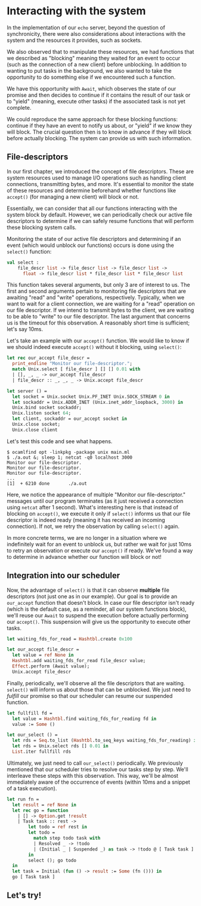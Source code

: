 # Interacting with the system

In the implementation of our `echo` server, beyond the question of
synchronicity, there were also considerations about interactions with the system
and the resources it provides, such as sockets.

We also observed that to manipulate these resources, we had functions that we
described as "blocking" meaning they waited for an event to occur (such as the
connection of a new client) before unblocking. In addition to wanting to put
tasks in the background, we also wanted to take the opportunity to do something
else if we encountered such a function.

We have this opportunity with `Await`, which observes the state of our promise
and then decides to continue if it contains the result of our task or to "yield"
(meaning, execute other tasks) if the associated task is not yet complete.

We could reproduce the same approach for these blocking functions: continue if
they have an event to notify us about, or "yield" if we know they will block.
The crucial question then is to know in advance if they will block before
actually blocking. The system can provide us with such information.

## File-descriptors

In our first chapter, we introduced the concept of file descriptors. These are
system resources used to manage I/O operations such as handling client
connections, transmitting bytes, and more. It's essential to monitor the state
of these resources and determine beforehand whether functions like `accept()`
(for managing a new client) will block or not.

Essentially, we can consider that all our functions interacting with the system
block by default. However, we can periodically check our active file descriptors
to determine if we can safely resume functions that will perform these blocking
system calls.

Monitoring the state of our active file descriptors and determining if an event
(which would unblock our functions) occurs is done using the `select()`
function:
```ocaml
val select :
    file_descr list -> file_descr list -> file_descr list ->
      float -> file_descr list * file_descr list * file_descr list
```

This function takes several arguments, but only 3 are of interest to us. The
first and second arguments pertain to monitoring file descriptors that are
awaiting "read" and "write" operations, respectively. Typically, when we want to
wait for a client connection, we are waiting for a "read" operation on our file
descriptor. If we intend to transmit bytes to the client, we are waiting to be
able to "write" to our file descriptor. The last argument that concerns us is
the timeout for this observation. A reasonably short time is sufficient; let's
say 10ms.

Let's take an example with our `accept()` function. We would like to know if we
should indeed execute `accept()` without it blocking, using `select()`:
```ocaml
let rec our_accept file_descr =
  print_endline "Monitor our file-descriptor.";
  match Unix.select [ file_descr ] [] [] 0.01 with
  | [], _, _ -> our_accept file_descr
  | file_descr :: _, _, _ -> Unix.accept file_descr

let server () =
  let socket = Unix.socket Unix.PF_INET Unix.SOCK_STREAM 0 in
  let sockaddr = Unix.ADDR_INET (Unix.inet_addr_loopback, 3000) in
  Unix.bind socket sockaddr;
  Unix.listen socket 64;
  let client, sockaddr = our_accept socket in
  Unix.close socket;
  Unix.close client
```

Let's test this code and see what happens.
```shell
$ ocamlfind opt -linkpkg -package unix main.ml
$ ./a.out &; sleep 1; netcat -q0 localhost 3000
Monitor our file-descriptor.
Monitor our file-descriptor.
Monitor our file-descriptor.
...
[1]  + 6210 done       ./a.out
```

Here, we notice the appearance of multiple "Monitor our file-descriptor."
messages until our program terminates (as it just received a connection using
`netcat` after 1 second). What's interesting here is that instead of blocking on
`accept()`, we execute it only if `select()` informs us that our file descriptor
is indeed ready (meaning it has received an incoming connection). If not, we
retry the observation by calling `select()` again.

In more concrete terms, we are no longer in a situation where we indefinitely
wait for an event to unblock us, but rather we wait for just 10ms to retry an
observation or execute our `accept()` if ready. We've found a way to determine
in advance whether our function will block or not!

## Integration into our scheduler

Now, the advantage of `select()` is that it can observe **multiple** file
descriptors (not just one as in our example). Our goal is to provide an
`our_accept` function that doesn't block. In case our file descriptor isn't
ready (which is the default case, as a reminder, all our system functions
block), we'll reuse our `Await` to suspend the execution before actually
performing our `accept()`. This suspension will give us the opportunity to
execute other tasks.
```ocaml
let waiting_fds_for_read = Hashtbl.create 0x100

let our_accept file_descr =
  let value = ref None in
  Hashtbl.add waiting_fds_for_read file_descr value;
  Effect.perform (Await value);
  Unix.accept file_descr
```

Finally, periodically, we'll observe all the file descriptors that are waiting.
`select()` will inform us about those that can be unblocked. We just need to
_fulfill_ our promise so that our scheduler can resume our suspended function.
```ocaml
let fullfill fd =
  let value = Hashtbl.find waiting_fds_for_reading fd in
  value := Some ()

let our_select () =
  let rds = Seq.to_list (Hashtbl.to_seq_keys waiting_fds_for_reading) in
  let rds = Unix.select rds [] 0.01 in
  List.iter fullfill rds
```

Ultimately, we just need to call `our_select()` periodically. We previously
mentioned that our scheduler tries to resolve our tasks step by step. We'll
interleave these steps with this observation. This way, we'll be almost
immediately aware of the occurrence of events (within 10ms and a snippet of a
task execution).
```ocaml
let run fn =
  let result = ref None in
  let rec go = function
    | [] -> Option.get !result
    | Task task :: rest ->
        let todo = ref rest in
        let todo =
          match step todo task with
          | Resolved _ -> !todo
          | (Initial _ | Suspended _) as task -> !todo @ [ Task task ]
        in
        select (); go todo
  in
  let task = Initial (fun () -> result := Some (fn ())) in
  go [ Task task ]
```

## Let's try!
